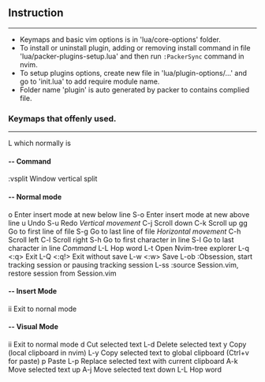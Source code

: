 ## Instruction
---
- Keymaps and basic vim options is in 'lua/core-options' folder.
- To install or uninstall plugin, adding or removing install command in file 
  'lua/packer-plugins-setup.lua' and then run `:PackerSync` command in nvim.
- To setup plugins options, create new file in 'lua/plugin-options/...' and
  go to 'init.lua' to add require module name.
- Folder name 'plugin' is auto generated by packer to contains complied file.

### Keymaps that offenly used.
---
L          <Leader> which normally is <space>

#### -- Command
:vsplit    Window vertical split

#### -- Normal mode
o          Enter insert mode at new below line
S-o        Enter insert mode at new above line
u          Undo
S-u        Redo
*Vertical movement*
C-j        Scroll down
C-k        Scroll up
gg        Go to first line of file
S-g        Go to last line of file
*Horizontal movement*
C-h        Scroll left
C-l        Scroll right
S-h        Go to first character in line
S-l        Go to last character in line
*Command*
L-L        Hop word
L-t        Open Nvim-tree explorer
L-q        <:q> Exit
L-Q        <:q!> Exit without save
L-w        <:w> Save
L-ob       :Obsession, start tracking session or pausing tracking session
L-ss       :source Session.vim, restore session from Session.vim

#### -- Insert Mode
ii         Exit to nornal mode

#### -- Visual Mode
ii         Exit to normal mode
d          Cut selected text
L-d        Delete selected text
y          Copy (local clipboard in nvim)
L-y        Copy selected text to global clipboard (Ctrl+v for paste)
p          Paste
L-p        Replace selected text with current clipboard
A-k        Move selected text up
A-j        Move selected text down
L-L        Hop word
